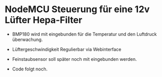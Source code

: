 # NodeMCU Steuerung für eine 12v Lüfter Hepa-Filter
- BMP180 wird mit eingebunden für die Temperatur und den Luftdruck überwachung.
- Lüftergeschwindigkeit Regulierbar via Webinterface
- Feinstaubsensor soll später noch mit eingebunden werden.

- Code folgt noch.

